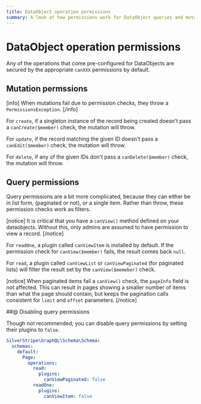 ```yaml
---
title: DataObject operation permissions
summary: A look at how permissions work for DataObject queries and mutations
---
```


# DataObject operation permissions

Any of the operations that come pre-configured for DataObjects are secured by the appropriate `canXXX` permissions
by default.

## Mutation permssions

[info]
When mutations fail due to permission checks, they throw a `PermissionsException`.
[/info]

For `create`, if a singleton instance of the record being created doesn't pass a `canCreate($member)` check,
the mutation will throw.

For `update`, if the record matching the given ID doesn't pass a `canEdit($member)` check, the mutation will
throw.

For `delete`, if any of the given IDs don't pass a `canDelete($member)` check, the mutation will throw.

## Query permissions

Query permissions are a bit more complicated, because they can either be in list form, (paginated or not),
or a single item. Rather than throw, these permission checks work as filters.

[notice]
It is critical that you have a `canView()` method defined on your dataobjects. Without this, only admins are
assumed to have permission to view a record.
[/notice]

For `readOne`, a plugin called `canViewItem` is installed by default. If the permission check for `canView($member)`
fails, the result comes back `null`.

For `read`, a plugin called `canViewList` or `canViewPaginated` (for paginated lists) will filter the result
set by the `canView($memeber)` check.

[notice]
When paginated items fail a `canView()` check, the `pageInfo` field is not affected. This can result in pages
showing a smaller number of items than what the page should contain, but keeps the pagination calls consistent
for `limit` and `offset` parameters.
[/notice]

##@ Disabling query permissions

Though not recommended, you can disable query permissions by setting their plugins to `false`.

```yaml
SilverStripe\GraphQL\Schema\Schema:
  schemas:
    default:
      Page:
        operations:
          read:
            plugins:
              canViewPaginated: false
          readOne:
            plugins:
              canViewItem: false
```
